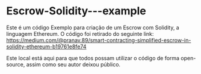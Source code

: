 # Escrow-Solidity---example
Este é um código Exemplo para criação de um Escrow com Solidity, a linguagem Ethereum. 
O código foi retirado do seguinte link: https://medium.com/@pranav.89/smart-contracting-simplified-escrow-in-solidity-ethereum-b19761e8fe74

Este local está aqui para que todos possam utilizar o código de forma open-source, assim como seu autor deixou público.
